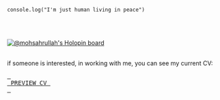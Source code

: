 ```
console.log("I'm just human living in peace")
```

</br></br>

[![@mohsahrullah's Holopin board](https://holopin.io/api/user/board?user=mohsahrullah)](https://holopin.io/@mohsahrullah)
</br></br>

if someone is interested, in working with me, you can see my current CV:

[<kbd> <br> PREVIEW CV <br> </kbd>][link_cv]

[link_cv]: https://drive.google.com/file/d/1vCnMxO6xvR0DJXxHiDsWhccFR7Evwv7k/view?usp=share_link
